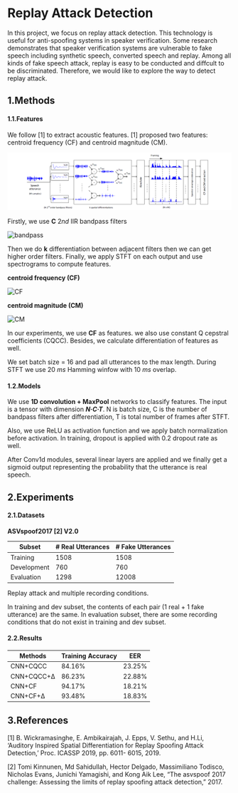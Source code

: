 # Replay Attack Detection

In this project, we focus on replay attack detection. This technology is useful for anti-spoofing systems in speaker verification. Some research demonstrates that speaker verification systems are vulnerable to fake speech including synthetic speech,  converted speech and replay. Among all kinds of fake speech attack, replay is easy to be conducted and diffcult to be discriminated. Therefore, we would like to explore the way to detect replay attack.

## 1.Methods

#### 1.1.Features

We follow [1] to extract acoustic features.  [1] proposed two features: centroid frequency (CF) and centroid magnitude (CM). 

![rad_pipeline](../src/rad_pipeline.png)

Firstly, we use **C** 2*nd* IIR bandpass filters

![bandpass](D:\申请材料\demo-master\src\bandpass.png)

Then we do **k** differentiation between adjacent filters then we can get higher order filters. Finally, we apply STFT on each output and use spectrograms to compute features.

**centroid frequency (CF)**

![CF](D:\申请材料\demo-master\src\CF.png)

**centroid magnitude (CM)**

![CM](D:\申请材料\demo-master\src\CM.png)

In our experiments, we use **CF** as features. we also use constant Q cepstral coefficients (CQCC). Besides, we calculate differentiation of features as well.

We set batch size = 16 and pad all utterances to the max length. During STFT we use 20 *ms* Hamming winfow with 10 *ms* overlap.

#### 1.2.Models

We use **1D convolution + MaxPool** networks to classify features.  The input is a tensor with dimension ***N·C·T***. N is batch size, C is the number of bandpass filters after differentiation, T is total number of frames after STFT.

Also, we use ReLU as activation function and we apply batch normalization before activation. In training, dropout is applied with 0.2 dropout rate as well. 

After Conv1d modules, several linear layers are applied and we finally get a sigmoid output representing the probability that the utterance is real speech.



## 2.Experiments

#### 2.1.Datasets

**ASVspoof2017 [2] V2.0**

| Subset      | \# Real Utterances | \# Fake Utterances |
| ----------- | ------------------ | ------------------ |
| Training    | 1508               | 1508               |
| Development | 760                | 760                |
| Evaluation  | 1298               | 12008              |

Replay attack and multiple recording conditions. 

In training and dev subset, the contents of each pair (1 real + 1 fake utterance) are the same. In evaluation subset, there are some recording conditions that do not exist in training and dev subset. 

#### 2.2.Results

| Methods    | Training Accuracy | EER    |
| ---------- | ----------------- | ------ |
| CNN+CQCC   | 84.16%            | 23.25% |
| CNN+CQCC+Δ | 86.23%            | 22.88% |
| CNN+CF     | 94.17%            | 18.21% |
| CNN+CF+Δ   | 93.48%            | 18.83% |



##  3.References

[1] B. Wickramasinghe, E. Ambikairajah, J. Epps, V. Sethu, and H.Li, ‘Auditory Inspired Spatial Differentiation for Replay Spoofing Attack Detection,’ Proc. ICASSP 2019, pp. 6011- 6015, 2019. 

[2] Tomi Kinnunen, Md Sahidullah, Hector Delgado, Massimiliano Todisco, Nicholas Evans, Junichi Yamagishi, and Kong Aik Lee, “The asvspoof 2017 challenge: Assessing the limits of replay spoofing attack detection,” 2017.
